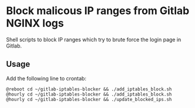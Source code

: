 # Block malicous IP ranges from Gitlab NGINX logs

Shell scripts to block IP ranges which try to brute force the 
login page in Gitlab.

## Usage

Add the following line to crontab:

```
@reboot cd ~/gitlab-iptables-blocker && ./add_iptables_block.sh
@hourly cd ~/gitlab-iptables-blocker && ./add_iptables_block.sh 
@hourly cd ~/gitlab-iptables-blocker && ./update_blocked_ips.sh 
```
